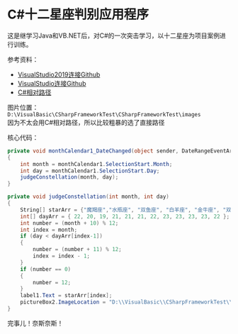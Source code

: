 # C\#十二星座判别应用程序

这是继学习Java和VB.NET后，对C#的一次突击学习，以十二星座为项目案例进行训练。

参考资料：
- [VisualStudio2019连接Github](https://www.jianshu.com/p/5cf4e8da1a81)
- [VisualStudio连接Github](https://blog.csdn.net/qq_36330228/article/details/85079465)
- [C#相对路径](https://www.cnblogs.com/Holmes-Jin/archive/2012/03/15/2398081.html)

图片位置：<code>D:\VisualBasic\CSharpFrameworkTest\CSharpFrameworkTest\images</code><br/>
因为不太会用C#相对路径，所以比较粗暴的选了直接路径

核心代码：
```csharp
private void monthCalendar1_DateChanged(object sender, DateRangeEventArgs e)
{
    int month = monthCalendar1.SelectionStart.Month;
    int day = monthCalendar1.SelectionStart.Day;
    judgeConstellation(month, day);
}

private void judgeConstellation(int month, int day)
{
    String[] starArr = {"魔羯座","水瓶座", "双鱼座", "白羊座", "金牛座", "双子座", "巨蟹座", "狮子座", "处女座", "天秤座", "天蝎座", "射手座" };
    int[] dayArr = { 22, 20, 19, 21, 21, 21, 22, 23, 23, 23, 23, 22 };
    int number = (month + 10) % 12;
    int index = month;
    if (day < dayArr[index-1])
    {
        number = (number + 11) % 12;
        index = index - 1;
    }
    if (number == 0)
    {
        number = 12;
    }
    label1.Text = starArr[index];
    pictureBox2.ImageLocation = "D:\\VisualBasic\\CSharpFrameworkTest\\CSharpFrameworkTest\\images\\" + number + ".png";
}
```

完事儿！奈斯奈斯！
